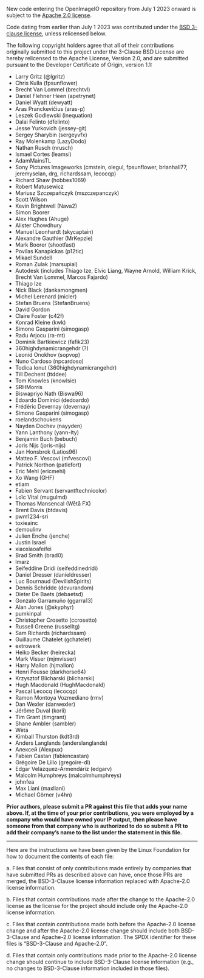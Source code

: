 New code entering the OpenImageIO repository from July 1 2023 onward is
subject to the [Apache 2.0 license](LICENSE.md).

Code dating from earlier than July 1 2023 was contributed under the [BSD
3-clause license](LICENSE-BSD-3-Clause.md), unless relicensed below.

The following copyright holders agree that all of their contributions
originally submitted to this project under the 3-Clause BSD License are hereby
relicensed to the Apache License, Version 2.0, and are submitted pursuant to
the Developer Certificate of Origin, version 1.1:

- Larry Gritz (@lgritz)
- Chris Kulla (fpsunflower)
- Brecht Van Lommel (brechtvl)
- Daniel Flehner Heen (apetrynet)
- Daniel Wyatt (dewyatt)
- Aras Pranckevičius (aras-p)
- Leszek Godlewski (inequation)
- Dalai Felinto (dfelinto)
- Jesse Yurkovich (jessey-git)
- Sergey Sharybin (sergeyvfx)
- Ray Molenkamp (LazyDodo)
- Nathan Rusch (nrusch)
- Ismael Cortes (leamsi)
- AdamMainsTL
- Sony Pictures Imageworks (cmstein, olegul, fpsunflower, brianhall77, jeremyselan, drg, richardssam, lecocqp)
- Richard Shaw (hobbes1069)
- Robert Matusewicz
- Mariusz Szczepańczyk (mszczepanczyk)
- Scott Wilson
- Kevin Brightwell (Nava2)
- Simon Boorer
- Alex Hughes (Ahuge)
- Alister Chowdhury
- Manuel Leonhardt (skycaptain)
- Alexandre Gauthier (MrKepzie)
- Mark Boorer (shootfast)
- Povilas Kanapickas (p12tic)
- Mikael Sundell
- Roman Zulak (marsupial)
- Autodesk (includes Thiago Ize, Elvic Liang, Wayne Arnold, William Krick, Brecht Van Lommel, Marcos Fajardo)
- Thiago Ize
- Nick Black (dankamongmen)
- Michel Lerenard (micler)
- Stefan Bruens (StefanBruens)
- David Gordon
- Claire Foster (c42f)
- Konrad Kleine (kwk)
- Simone Gasparini (simogasp)
- Radu Arjocu (ra-mt)
- Dominik Bartkiewicz (fafik23)
- 360highdynamicrangehdr (?)
- Leonid Onokhov (sopvop)
- Nuno Cardoso (npcardoso)
- Todica Ionut (360highdynamicrangehdr)
- Till Dechent (ttddee)
- Tom Knowles (knowlsie)
- SRHMorris
- Biswapriyo Nath (Biswa96)
- Edoardo Dominici (dedoardo)
- Frédéric Devernay (devernay)
- Simone Gasparini (simogasp)
- roelandschoukens
- Nayden Dochev (nayyden)
- Yann Lanthony (yann-lty)
- Benjamin Buch (bebuch)
- Joris Nijs (joris-nijs)
- Jan Honsbrok (Latios96)
- Matteo F. Vescovi (mfvescovi)
- Patrick Northon (patlefort)
- Eric Mehl (ericmehl)
- Xo Wang (GHF)
- etiam
- Fabien Servant (servantftechnicolor)
- Loïc Vital (mugulmd)
- Thomas Mansencal (Wētā FX)
- Brent Davis (btdavis)
- pwm1234-sri
- toxieainc
- demoulinv
- Julien Enche (jenche)
- Justin Israel
- xiaoxiaoafeifei
- Brad Smith (brad0)
- lmarz
- Seifeddine Dridi (seifeddinedridi)
- Daniel Dresser (danieldresser)
- Luc Bournaud (DevilishSpirits)
- Dennis Schridde (devurandom)
- Dieter De Baets (debaetsd)
- Gonzalo Garramuño (ggarra13)
- Alan Jones (@skyphyr)
- pumkinpal
- Christopher Crosetto (ccrosetto)
- Russell Greene (russelltg)
- Sam Richards (richardssam)
- Guillaume Chatelet (gchatelet)
- extrowerk
- Heiko Becker (heirecka)
- Mark Visser (mjmvisser)
- Harry Mallon (hjmallon)
- Henri Fousse (darkhorse64)
- Krzysztof Blicharski (blicharski)
- Hugh Macdonald (HughMacdonald)
- Pascal Lecocq (lecocqp)
- Ramon Montoya Vozmediano (rmv)
- Dan Wexler (danwexler)
- Jérôme Duval (korli)
- Tim Grant (timgrant)
- Shane Ambler (sambler)
- Wētā
- Kimball Thurston (kdt3rd)
- Anders Langlands (anderslanglands)
- Алексей (Alexpux)
- Fabien Castan (fabiencastan)
- Grégoire De Lillo (gregoire-dl)
- Edgar Velázquez-Armendáriz (edgarv)
- Malcolm Humphreys (malcolmhumphreys)
- johnfea
- Max Liani (maxliani)
- Michael Görner (v4hn)

**Prior authors, please submit a PR against this file that adds your name
above. If, at the time of your prior contributions, you were employed by a
company who would have owned your IP output, then please have someone from
that company who is authorized to do so submit a PR to add their company’s
name to the list under the statement in this file.**


---

Here are the instructions we have been given by the Linux Foundation for how
to document the contents of each file:

a. Files that consist of only contributions made entirely by companies that
   have submitted PRs as described above can have, once those PRs are merged,
   the BSD-3-Clause license information replaced with Apache-2.0 license
   information.

b. Files that contain contributions made after the change to the Apache-2.0
   license as the license for the project should include only the Apache-2.0
   license information.

c. Files that contain contributions made both before the Apache-2.0 license
   change and after the Apache-2.0 license change should include both
   BSD-3-Clause and Apache-2.0 license information. The SPDX identifier for
   these files is “BSD-3-Clause and Apache-2.0”.

d. Files that contain only contributions made prior to the Apache-2.0 license
   change should continue to include BSD-3-Clause license information (e.g.,
   no changes to BSD-3-Clause information included in those files).
